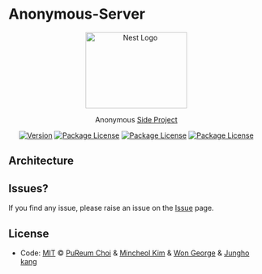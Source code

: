 # Anonymous-Server
<p align="center">
  <a href="http://nestjs.com/" target="blank"><img src="http://openimage.interpark.com/goods_image/9/7/8/8/8030359788s.jpg" width="200" height="150" alt="Nest Logo" /></a>
</p>

  <p align="center">Anonymous <a href="http://nodejs.org" target="_blank">Side Project</a></p>
    <p align="center">
<a href="https://www.npmjs.com/~nestjscore" target="_blank"><img src="https://img.shields.io/npm/v/@nestjs/core.svg" alt="Version" /></a>
<a href="https://www.npmjs.com/~nestjscore" target="_blank"><img src="https://img.shields.io/npm/l/@nestjs/core.svg" alt="Package License" /></a>
<a href="https://img.shields.io/badge/issue-open-green" target="_blank"><img src="https://img.shields.io/badge/issue-open-green" alt="Package License" /></a>
<a href="https://img.shields.io/badge/issue-open-green" target="_blank"><img src="https://img.shields.io/badge/%EB%AC%B8%EC%9D%98%ED%95%98%EA%B8%B0-pooreumsunny%40gamil.com-green" alt="Package License" /></a>
</p>
  <!--[![Backers on Open Collective](https://opencollective.com/nest/backers/badge.svg)](https://opencollective.com/nest#backer)
  [![Sponsors on Open Collective](https://opencollective.com/nest/sponsors/badge.svg)](https://opencollective.com/nest#sponsor)-->


## Architecture


## Issues? ##
If you find any issue, please raise an issue on the [Issue]() page.

## License
- Code: [MIT](./LICENSE) © [PuReum Choi](https://blue-boy.tistory.com/) & [Mincheol Kim]() & [Won George]() & [Jungho kang]()
